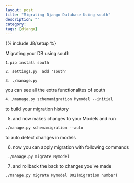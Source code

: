 ```yaml
---
layout: post
title: "Migrating Django Database Using south"
description: ""
category: 
tags: [django]
---
```

{% include JB/setup %}

Migrating your DB using south


```
1.pip install south

```
```
2. settings.py  add 'south'
```
```
3. ./manage.py 
```
  you can see all the extra functionalites of south 


```
4../manage.py schemamigration Mymodel --initial
```
 to build your migration history


5. and now makes changes to your Models and run
``` 
./manage.py schemamigration --auto
```
   to auto detect changes in models

6. now you can apply migration with following commands
 
```
 ./manage.py migrate Mymodel
```
7. and rollback the back to changes you've made
``` 
./manage.py migrate Mymodel 002(migration number)
```

















